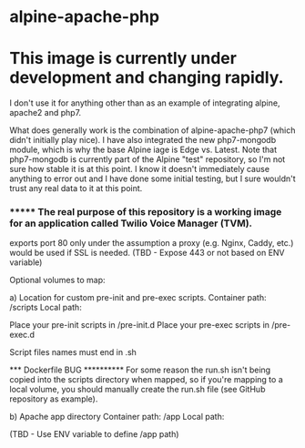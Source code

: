 # alpine-apache-php

<h1>This image is currently under development and changing rapidly.</h1>
I don't use it for anything other than as an example of integrating alpine, apache2 and php7.

What does generally work is the combination of alpine-apache-php7 (which didn't initially play nice).
I have also integrated the new php7-mongodb module, which is why the base Alpine iage is Edge vs. Latest.
Note that php7-mongodb is currently part of the Alpine "test" repository, so I'm not sure how stable it is at this point.  I know it doesn't immediately cause anything to error out and I have done some initial testing, but I sure wouldn't trust any real data to it at this point.

<h3>***** The real purpose of this repository is a working image for an application called Twilio Voice Manager (TVM).</h3>

exports port 80 only under the assumption a proxy (e.g. Nginx, Caddy, etc.) would be used if SSL is needed.
(TBD - Expose 443 or not based on ENV variable)

Optional volumes to map:

a) Location for custom pre-init and pre-exec scripts.
   Container path: /scripts
   Local path:<myscripts-dir>
   
   Place your pre-init scripts in <myscripts-dir>/pre-init.d
   Place your pre-exec scripts in <myscripts-dir>/pre-exec.d
   
   Script files names must end in .sh
   
   *** Dockerfile BUG ********** For some reason the run.sh isn't being copied into the scripts directory when mapped,
   so if you're mapping to a local volume, you should manually create the run.sh file (see GitHub repository as example).
   
b) Apache app directory
   Container path: /app
   Local path: <myapp-dir>
   
(TBD - Use ENV variable to define /app path)

